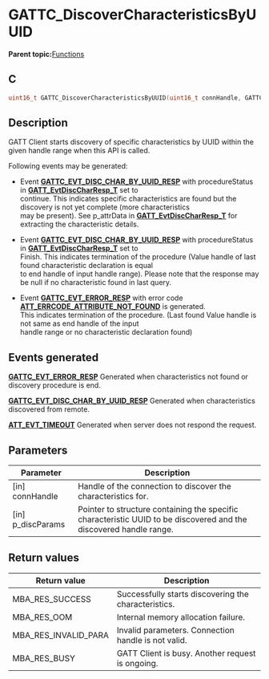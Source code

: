 # GATTC\_DiscoverCharacteristicsByUUID

**Parent topic:**[Functions](GUID-2C0CF1FA-B4E9-4999-9A93-45A167861CC8.md)

## C

```c
uint16_t GATTC_DiscoverCharacteristicsByUUID(uint16_t connHandle, GATTC_DiscoverCharacteristicByUuidParams_T *p_discParams);
```

## Description

GATT Client starts discovery of specific characteristics by UUID within the given handle range when this API is called.

Following events may be generated:

-   Event **[GATTC\_EVT\_DISC\_CHAR\_BY\_UUID\_RESP](GUID-506F6039-E62F-4121-8CA8-2335BAF7EFB6.md)** with procedureStatus in **[GATT\_EvtDiscCharResp\_T](GUID-760F1BD1-79F3-4B6A-8D69-014AF388CABA.md)** set to<br />continue. This indicates specific characteristics are found but the discovery is not yet complete \(more characteristics<br />may be present\). See p\_attrData in **[GATT\_EvtDiscCharResp\_T](GUID-760F1BD1-79F3-4B6A-8D69-014AF388CABA.md)** for extracting the characteristic details.

-   Event **[GATTC\_EVT\_DISC\_CHAR\_BY\_UUID\_RESP](GUID-506F6039-E62F-4121-8CA8-2335BAF7EFB6.md)** with procedureStatus in **[GATT\_EvtDiscCharResp\_T](GUID-760F1BD1-79F3-4B6A-8D69-014AF388CABA.md)** set to<br />Finish. This indicates termination of the procedure \(Value handle of last found characteristic declaration is equal<br />to end handle of input handle range\). Please note that the response may be null if no characteristic found in last query.

-   Event **[GATTC\_EVT\_ERROR\_RESP](GUID-506F6039-E62F-4121-8CA8-2335BAF7EFB6.md)** with error code **[ATT\_ERRCODE\_ATTRIBUTE\_NOT\_FOUND](GUID-DF065B2A-A0F7-4C47-9C32-E9DAAD615479.md)** is generated.<br />This indicates termination of the procedure. \(Last found Value handle is not same as end handle of the input<br />handle range or no characteristic declaration found\)


## Events generated

**[GATTC\_EVT\_ERROR\_RESP](GUID-506F6039-E62F-4121-8CA8-2335BAF7EFB6.md)** Generated when characteristics not found or discovery procedure is end.

**[GATTC\_EVT\_DISC\_CHAR\_BY\_UUID\_RESP](GUID-506F6039-E62F-4121-8CA8-2335BAF7EFB6.md)** Generated when characteristics discovered from remote.

**[ATT\_EVT\_TIMEOUT](GUID-506F6039-E62F-4121-8CA8-2335BAF7EFB6.md)** Generated when server does not respond the request.

## Parameters

|Parameter|Description|
|---------|-----------|
|\[in\] connHandle|Handle of the connection to discover the characteristics for.|
|\[in\] p\_discParams|Pointer to structure containing the specific characteristic UUID to be discovered and the discovered handle range.|

## Return values

|Return value|Description|
|------------|-----------|
|MBA\_RES\_SUCCESS|Successfully starts discovering the characteristics.|
|MBA\_RES\_OOM|Internal memory allocation failure.|
|MBA\_RES\_INVALID\_PARA|Invalid parameters. Connection handle is not valid.|
|MBA\_RES\_BUSY|GATT Client is busy. Another request is ongoing.|

